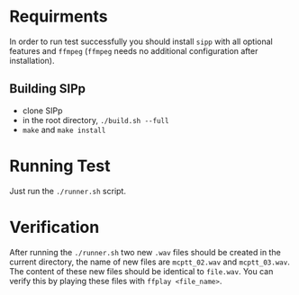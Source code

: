 # Requirments
In order to run test successfully you should install `sipp` with all optional 
features and `ffmpeg` (`ffmpeg` needs no additional configuration after installation).

## Building SIPp
- clone SIPp
- in the root directory, `./build.sh --full`
- `make` and `make install`

# Running Test
Just run the `./runner.sh` script.

# Verification
After running the `./runner.sh` two new `.wav` files should be created in the
current directory, the name of new files are `mcptt_02.wav` and `mcptt_03.wav`.
The content of these new files should be identical to `file.wav`. You can 
verify this by playing these files with `ffplay <file_name>`.


